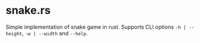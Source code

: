 # snake.rs

Simple implementation of snake game in rust.
Supports CLI options `-h | --height`, `-w | --width` and `--help`.
